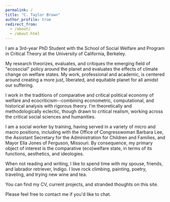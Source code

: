 ```yaml
---
permalink: /
title: "C. Taylor Brown"
author_profile: true
redirect_from: 
  - /about/
  - /about.html
---
```


I am a 3rd-year PhD Student with the School of Social Welfare and Program in Critical Theory at the University of California, Berkeley.

My research theorizes, evaluates, and critiques the emerging field of "ecosocial" policy around the planet and evaluates the effects of climate change on welfare states. My work, professional and academic, is centered around creating a more just, liberated, and equitable planet for all amidst our suffering.

I work in the traditions of comparative and critical political economy of welfare and ecocriticism--combining econometric, computational, and historical analysis with rigorous theory. I'm theoretically and methodologically eclectic, though drawn to critical realism, working across the critical social sciences and humanities.

I am a social worker by training, having served in a variety of micro and macro positions, including with the Office of Congresswoman Barbara Lee, the Assistant Secretary for the Administration for Children and Families, and Mayor Ella Jones of Ferguson, Missouri. By consequence, my primary object of interest is the comparative (eco)welfare state, in terms of its functions, aesthetics, and ideologies.

When not reading and writing, I like to spend time with my spouse, friends, and labrador retriever, Indigo. I love rock climbing, painting, poetry, traveling, and trying new wine and tea.

You can find my CV, current projects, and stranded thoughts on this site.

Please feel free to contact me if you'd like to chat.   

